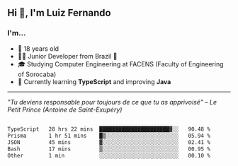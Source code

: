 <h2>Hi 👋, I'm Luiz Fernando</h2>

### I'm...
* 🤟 18 years old
* 👨‍💻 Junior Developer from Brazil 💚
* 🎓 Studying Computer Engineering at FACENS (Faculty of Engineering of Sorocaba)
* 🔭 Currently learning **TypeScript** and improving **Java**

---

_"Tu deviens responsable pour toujours de ce que tu as apprivoisé" – Le Petit Prince (Antoine de Saint-Exupéry)_

##

<!--START_SECTION:waka-->

```txt
TypeScript   28 hrs 22 mins  ██████████████████████▓░░   90.48 %
Prisma       1 hr 51 mins    █▒░░░░░░░░░░░░░░░░░░░░░░░   05.94 %
JSON         45 mins         ▓░░░░░░░░░░░░░░░░░░░░░░░░   02.41 %
Bash         17 mins         ▒░░░░░░░░░░░░░░░░░░░░░░░░   00.95 %
Other        1 min           ░░░░░░░░░░░░░░░░░░░░░░░░░   00.10 %
```

<!--END_SECTION:waka-->
